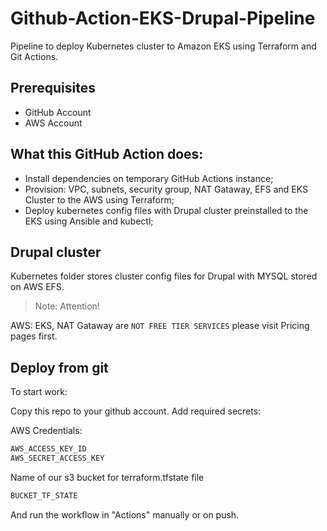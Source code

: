 
# Github-Action-EKS-Drupal-Pipeline

Pipeline to deploy Kubernetes cluster to Amazon EKS using Terraform and Git Actions.



## Prerequisites

- GitHub Account 
- AWS Account 



## What this GitHub Action does:

- Install dependencies on temporary GitHub Actions instance;
- Provision: VPC, subnets, security group, NAT Gataway, EFS and EKS Cluster to the AWS using Terraform;
- Deploy kubernetes config files with Drupal cluster preinstalled to the EKS using Ansible and kubectl;

## Drupal cluster

Kubernetes folder stores cluster config files for Drupal with 
MYSQL stored on AWS EFS.


> Note: Attention!


AWS: EKS, NAT Gataway are `NOT FREE TIER SERVICES` please visit Pricing pages first.

## Deploy from git



To start work:

Copy this repo to your github account.
Add required secrets:

 AWS Credentials:
```sh
AWS_ACCESS_KEY_ID
AWS_SECRET_ACCESS_KEY
```

Name of our s3 bucket for terraform.tfstate file


```sh
BUCKET_TF_STATE
```

And run the workflow in "Actions" manually or on push.
